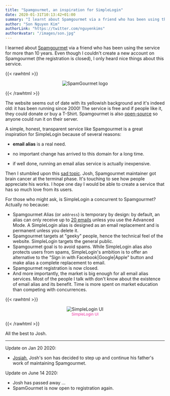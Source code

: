 ```yaml
---
title: "Spamgourmet, an inspiration for SimpleLogin"
date: 2020-01-31T10:13:42+01:00
summary: "I learnt about Spamgourmet via a friend who has been using the service for more than 10 years. Even though I couldn't create a new account on Spamgourmet, I only heard nice things about this service."
author: "Son Nguyen Kim"
authorLink: "https://twitter.com/nguyenkims"
authorAvatar: "/images/son.jpg"
---
```


I learned about [Spamgourmet](https://www.spamgourmet.com/index.pl) via a friend who has been using the service for more than 10 years. Even though I couldn't create a new account on Spamgourmet (the registration is closed), I only heard nice things about this service.

{{< rawhtml >}}
<p align="center">
    <img src="/blog/sg.png" class="img-fluid" style="max-height: 200px" alt="SpamGourmet logo">
</p>
{{< /rawhtml >}}


The website seems out of date with its yellowish background and it's indeed old: it has been running since 2000! The service is free and if people like it, they could donate or buy a T-Shirt. Spamgourmet is also [open-source](https://sourceforge.net/projects/spamgourmet/) so anyone could run it on their server.

A simple, honest, transparent service like Spamgourmet is a great inspiration for SimpleLogin because of several reasons:

* **email alias** is a real need.

* no important change has arrived to this domain for a long time.

* if well done, running an email alias service is actually inexpensive.

Then I stumbled upon this [sad topic](https://bbs.spamgourmet.com/viewtopic.php?f=5&t=1766&sid=91eafca02c8f811e2bdc390a01a3870f). Josh, Spamgourmet maintainer got brain cancer at the terminal phase. It's touching to see how people appreciate his works. I hope one day I would be able to create a service that has so much love from its users.


For those who might ask, is SimpleLogin a concurrent to Spamgourmet? Actually no because:

- Spamgourmet Alias (or `address`) is temporary by design: by default, an alias can only receive up to [20 emails](https://www.spamgourmet.com/index.pl?printpage=faq.html) unless you use the Advanced Mode. A SimpleLogin alias is designed as an email replacement and is permanent unless you delete it.
- Spamgourmet targets at "geeky" people, hence the technical feel of the website. SimpleLogin targets the general public.
- Spamgourmet goal is to avoid spams. While SimpleLogin alias also protects users from spams, SimpleLogin's ambition is to offer an alternative to the "Sign in with Facebook|Google|Apple" button and make alias a complete replacement to email.
- Spamgourmet registration is now closed.
- And more importantly, the market is big enough for all email alias services. Most of the people I talk with don't know about the existence of email alias and its benefit. Time is more spent on market education than competing with concurrences.

{{< rawhtml >}}
<figure align="center">
    <img src="/blog/screenshot.png" class="img-fluid" style="max-height: 350px" alt="SimpleLogin UI">
    <figcaption class="text-center mt-2" style="font-size: 12px; color: #ea319f">SimpleLogin UI</figcaption>
</figure>
{{< /rawhtml >}}

All the best to Josh.

---

Update on Jan 20 2020:

- [Josiah](https://bbs.spamgourmet.com/viewtopic.php?f=7&t=1793&sid=91eafca02c8f811e2bdc390a01a3870f), Josh's son has decided to step up and continue his father's work of maintaining Spamgourmet.


Update on June 14 2020:
- Josh has passed away ...
- SpamGourmet is now open to registration again.




